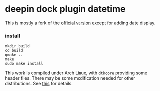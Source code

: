deepin dock plugin datetime
============

This is mostly a fork of the [official version](https://github.com/linuxdeepin/dde-dock/tree/master/plugins/datetime) except for adding date display. 


### install

```
mkdir build
cd build
qmake ..
make
sudo make install
```

This work is compiled under Arch Linux, with `dtkcore` providing some header files. There may be some modification needed for other distributions. See [this](https://github.com/CareF/deepin-dock-plugin-datetime/issues/1) for details. 

